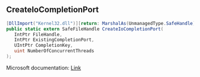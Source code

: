 ## CreateIoCompletionPort

```csharp
[DllImport("Kernel32.dll")][return: MarshalAs(UnmanagedType.SafeHandle)]
public static extern SafeFileHandle CreateIoCompletionPort(
   IntPtr FileHandle,
   IntPtr ExistingCompletionPort,
   UIntPtr CompletionKey,
   uint NumberOfConcurrentThreads
);
```

Microsoft documentation: [Link](https://docs.microsoft.com/en-us/windows/win32/api/ioapiset/nf-ioapiset-createiocompletionport)
